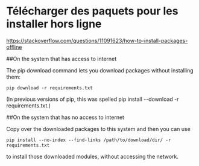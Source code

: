 # Télécharger des paquets pour les installer hors ligne 

https://stackoverflow.com/questions/11091623/how-to-install-packages-offline


##On the system that has access to internet

The pip download command lets you download packages without installing them:

`pip download -r requirements.txt`

(In previous versions of pip, this was spelled pip install --download -r requirements.txt.)

##On the system that has no access to internet

Copy over the downloaded packages to this system and then you can use

`pip install --no-index --find-links /path/to/download/dir/ -r requirements.txt`

to install those downloaded modules, without accessing the network.

